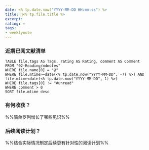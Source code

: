 ```yaml
---
date: <% tp.date.now("YYYY-MM-DD HH:mm:ss") %>
title: 🥑<% tp.file.title %>
excerpt: 
rating: ⭐️
tags: 
- weeklynote
---
```


### 近期已阅文献清单

```dataview
TABLE file.tags AS Tags, rating AS Rating, comment AS Comment
FROM "02-Reading/mdnotes"
WHERE file.name[0] = "@"
WHERE file.mtime>=date(<% tp.date.now("YYYY-MM-DD", -7) %>) AND file.mtime<date(<% tp.date.now("YYYY-MM-DD", 1) %>)
WHERE file.tags[0] != "#unread"
WHERE comment > 0
SORT file.mtime desc
```

### 有何收获？
%%简单罗列增长了哪些见识%%

### 后续阅读计划？
%%结合实际情况制定后续更有针对性的阅读计划%%


